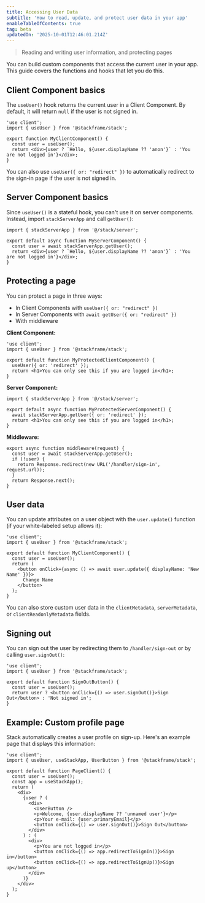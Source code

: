```yaml
---
title: Accessing User Data
subtitle: 'How to read, update, and protect user data in your app'
enableTableOfContents: true
tag: beta
updatedOn: '2025-10-01T12:46:01.214Z'
---
```


> Reading and writing user information, and protecting pages

You can build custom components that access the current user in your app. This guide covers the functions and hooks that let you do this.

## Client Component basics

The `useUser()` hook returns the current user in a Client Component. By default, it will return `null` if the user is not signed in.

```tsx shouldWrap
'use client';
import { useUser } from '@stackframe/stack';

export function MyClientComponent() {
  const user = useUser();
  return <div>{user ? `Hello, ${user.displayName ?? 'anon'}` : 'You are not logged in'}</div>;
}
```

You can also use `useUser({ or: "redirect" })` to automatically redirect to the sign-in page if the user is not signed in.

## Server Component basics

Since `useUser()` is a stateful hook, you can't use it on server components. Instead, import `stackServerApp` and call `getUser()`:

```tsx shouldWrap
import { stackServerApp } from '@/stack/server';

export default async function MyServerComponent() {
  const user = await stackServerApp.getUser();
  return <div>{user ? `Hello, ${user.displayName ?? 'anon'}` : 'You are not logged in'}</div>;
}
```

## Protecting a page

You can protect a page in three ways:

- In Client Components with `useUser({ or: "redirect" })`
- In Server Components with `await getUser({ or: "redirect" })`
- With middleware

**Client Component:**

```tsx shouldWrap
'use client';
import { useUser } from '@stackframe/stack';

export default function MyProtectedClientComponent() {
  useUser({ or: 'redirect' });
  return <h1>You can only see this if you are logged in</h1>;
}
```

**Server Component:**

```tsx shouldWrap
import { stackServerApp } from '@/stack/server';

export default async function MyProtectedServerComponent() {
  await stackServerApp.getUser({ or: 'redirect' });
  return <h1>You can only see this if you are logged in</h1>;
}
```

**Middleware:**

```tsx shouldWrap
export async function middleware(request) {
  const user = await stackServerApp.getUser();
  if (!user) {
    return Response.redirect(new URL('/handler/sign-in', request.url));
  }
  return Response.next();
}
```

## User data

You can update attributes on a user object with the `user.update()` function (if your white-labeled setup allows it):

```tsx shouldWrap
'use client';
import { useUser } from '@stackframe/stack';

export default function MyClientComponent() {
  const user = useUser();
  return (
    <button onClick={async () => await user.update({ displayName: 'New Name' })}>
      Change Name
    </button>
  );
}
```

You can also store custom user data in the `clientMetadata`, `serverMetadata`, or `clientReadonlyMetadata` fields.

## Signing out

You can sign out the user by redirecting them to `/handler/sign-out` or by calling `user.signOut()`:

```tsx shouldWrap
'use client';
import { useUser } from '@stackframe/stack';

export default function SignOutButton() {
  const user = useUser();
  return user ? <button onClick={() => user.signOut()}>Sign Out</button> : 'Not signed in';
}
```

## Example: Custom profile page

Stack automatically creates a user profile on sign-up. Here's an example page that displays this information:

```tsx shouldWrap
'use client';
import { useUser, useStackApp, UserButton } from '@stackframe/stack';

export default function PageClient() {
  const user = useUser();
  const app = useStackApp();
  return (
    <div>
      {user ? (
        <div>
          <UserButton />
          <p>Welcome, {user.displayName ?? 'unnamed user'}</p>
          <p>Your e-mail: {user.primaryEmail}</p>
          <button onClick={() => user.signOut()}>Sign Out</button>
        </div>
      ) : (
        <div>
          <p>You are not logged in</p>
          <button onClick={() => app.redirectToSignIn()}>Sign in</button>
          <button onClick={() => app.redirectToSignUp()}>Sign up</button>
        </div>
      )}
    </div>
  );
}
```
